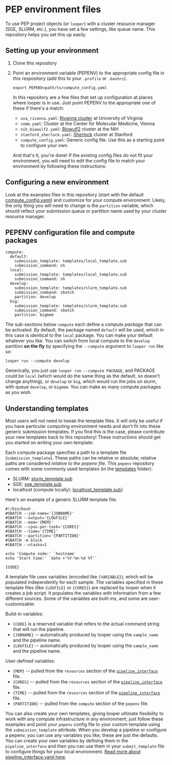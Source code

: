 # PEP environment files

To use PEP project objects (or `looper`) with a cluster resource manager (SGE, SLURM, etc.), you have set a few settings, like queue name. This repository helps you set this up easily.

## Setting up your environment

1. Clone this repository
2. Point an environment variable (PEPENV) to the appropriate config file in this respository (add this to your `.profile` or `.bashrc`).

	```
	export PEPENV=path/to/compute_config.yaml
	```

	In this repository are a few files that set up configuration at places where looper is in use. Just point PEPENV to the appropriate one of these if there's a match:
	 * `uva_rivanna.yaml`: [Rivanna cluster](http://arcs.virginia.edu/rivanna) at University of Virginia
	 * `cemm.yaml`: Cluster at the Center for Molecular Medicine, Vienna
	 * `nih_biowulf2.yaml`: [Biowulf2](https://hpc.nih.gov/docs/userguide.html) cluster at the NIH
	 * `stanford_sherlock.yaml`: [Sherlock](http://sherlock.stanford.edu/mediawiki/index.php/Current_policies) cluster at Stanford
	 * `compute_config.yaml`: Generic config file. Use this as a starting point to configure your own.

	 And that's it, you're done! If the existing config files do not fit your environment, you will need to edit the config file to match your environment by following these instructions:

## Configuring a new environment

Look at the examples files in this repository (start with the default [compute_config.yaml](compute_config.yaml)) and customize for your compute environment. Likely, the only thing you will need to change is the `partition` variable, which should reflect your submission queue or partition name used by your cluster resource manager.

## PEPENV configuration file and compute packages

```
compute:
  default:
    submission_template: templates/local_template.sub
    submission_command: sh
  local:
    submission_template: templates/local_template.sub
    submission_command: sh
  develop:
    submission_template: templates/slurm_template.sub
    submission_command: sbatch
    partition: develop
  big:
    submission_template: templates/slurm_template.sub
    submission_command: sbatch
    partition: bigmem
  ```

The sub-sections below `compute` each define a *compute package* that can be activated. By default, the package named `default` will be used, which in this case is identical to the `local` package. You can make your default whatever you like. You can switch from local compute to the `develop` partition __on the fly__ by specifying the `--compute` argument to `looper run` like so:

```
looper run --compute develop
```

Generically, you just use `looper run --compute PACKAGE`, and PACKAGE could be `local` (which would do the same thing as the default, so doesn’t change anything), or `develop` or `big`, which would run the jobs on slurm, with queue `develop`, or `bigmem`. You can make as many compute packages as you wish.

## Understanding templates

Most users will not need to tweak the template files. It will only be useful if you have particular computing environment needs and don't fit into these generic submission templates. If you find this is the case, please contribute your new templates back to this repository! These instructions should get you started on writing your own template:

Each compute package specifies a path to a template file (`submission_template`). These paths can be relative or absolute; relative paths are considered *relative to the pepenv file*. This `pepenv` repository comes with some commonly used templates (in the [templates](/templates) folder):
* SLURM: [slurm_template.sub](/templates/slurm_template.sub)
* SGE: [sge_template.sub](/templates/sge_template.sub)
* localhost (compute locally): [localhost_template.sub](/tempaltes/localhost_template.sub)]

Here's an example of a generic SLURM template file:

```{bash}
#!/bin/bash
#SBATCH --job-name='{JOBNAME}'
#SBATCH --output='{LOGFILE}'
#SBATCH --mem='{MEM}'
#SBATCH --cpus-per-task='{CORES}'
#SBATCH --time='{TIME}'
#SBATCH --partition='{PARTITION}'
#SBATCH -m block
#SBATCH --ntasks=1

echo 'Compute node:' `hostname`
echo 'Start time:' `date +'%Y-%m-%d %T'`

{CODE}
```

A template file uses variables (encoded like `{VARIABLE}`), which will be populated independently for each sample. The variables specified in these template files (like `{LOGFILE}` or `{CORES}`) are replaced by looper when it creates a job script. It populates the variables with information from a few different sources. Some of the variables are built-ins, and some are user-customizable:

Build-in variables:
- `{CODE}` is a reserved variable that refers to the actual command string that will run the pipeline.
- `{JOBNAME}` -- automatically produced by looper using the `sample_name` and the pipeline name.
- `{LOGFILE}` -- automatically produced by looper using the `sample_name` and the pipeline name.

User-defined variables:
- `{MEM}` -- pulled from the `resources` section of the [`pipeline_interface`](http://looper.readthedocs.io/en/latest/connecting-pipelines.html) file.
- `{CORES}` -- pulled from the `resources` section of the [`pipeline_interface`](http://looper.readthedocs.io/en/latest/connecting-pipelines.html) file.
- `{TIME}` -- pulled from the `resources` section of the [`pipeline_interface`](http://looper.readthedocs.io/en/latest/connecting-pipelines.html) file.
- `{PARTITION}` -- pulled from the `compute` section of the `pepenv` file.

You can also create your own templates, giving looper ultimate flexibility to work with any compute infrastructure in any environment; just follow these examples and point your `pepenv` config file to your custom template using the `submission_template` attribute. When you develop a pipeline or configure a pepenv, you can use any variables you like; these are just the defaults. You can create your own variables by defining them in the `pipeline_interface` and then you can use them in your `submit_template` file to configure things for your local environment. [Read more about pipeline_interface.yaml here](http://looper.readthedocs.io/en/latest/connecting-pipelines.html).

